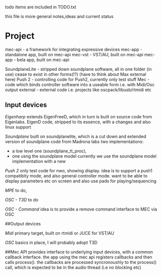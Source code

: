 todo items are included in TODO.txt

this file is more general notes,ideas and current status

# Project
mec-api - a framework for integrating expressive devices
mec-app - standalone app, built on mec-api
mec-vst - VST/AU, built on mec-api
mec-app - bela app, built on mec-api


SoundplaneLite - stripped down soundplane software, all in one folder (in use)
cease to exist in other forms(!?) (have to think about Max external here)
Push 2 - controlling code for Push2, currently only test stuff
Mec - code which binds controller software into a useable form i.e. with Midi/Osc output
external - external code i.e. projects like oscpack/libusb/rtmidi etc


## Input devices

*Eigenharp*
extends  EigenFreeD, which in turn is built on source code from Eigenlabs.
EigenD code, stripped to its essence, with a changes and also linux support

*Soundplane*
built on soundplanelite, which is a cut down and extended version of soundplane code from Madrona labs
two implementations: 
- a low level one (soundplane_tt_proc), 
- one usng the soundplane model
currently we use the soundplane model implementation with a new 

*Push 2*
only test code for nwo, showing display.
idea is to support a push1 compatibity mode, and also general controller mode.
want to be able to display parameters etc on screen and also use pads for playing/sequencing

*MPE*
to do, 

*OSC - T3D*
to do

*OSC - Command*
idea is to provide a remove command interface to MEC via OSC


##Output devices

*Midi*
primary target, built on rtmidi or JUCE for VST/AU

*OSC*
basics in place,  I will probably adopt T3D


##Mec API 
provides interface to underlying input devices, with a common callback interface. the app using the mec api registers callbacks and then calls process().
the callbacks are processed syncronoushly to the process() call, which is expected to be in the audio thread (i.e no blocking etc)


